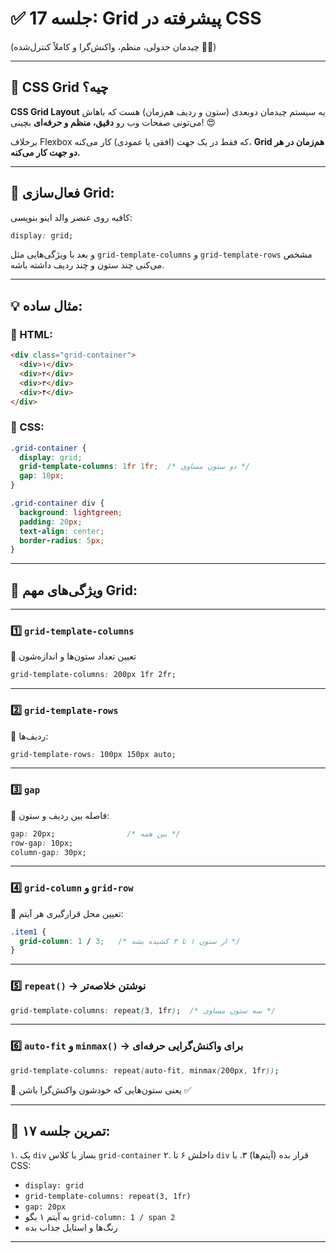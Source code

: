 # ✅ جلسه 17: Grid پیشرفته در CSS

(چیدمان جدولی، منظم، واکنش‌گرا و کاملاً کنترل‌شده 🧮✨)

---

## 🧠 CSS Grid چیه؟

**CSS Grid Layout** یه سیستم چیدمان دو‌بعدی (ستون و ردیف هم‌زمان) هست
که باهاش می‌تونی صفحات وب رو **دقیق، منظم و حرفه‌ای** بچینی! 😍

برخلاف Flexbox که فقط در یک جهت (افقی یا عمودی) کار می‌کنه،
**Grid هم‌زمان در هر دو جهت کار می‌کنه.**

---

## 🎯 فعال‌سازی Grid:

کافیه روی عنصر والد اینو بنویسی:

```css
display: grid;
```

و بعد با ویژگی‌هایی مثل `grid-template-columns` و `grid-template-rows` مشخص می‌کنی چند ستون و چند ردیف داشته باشه.

---

## 💡 مثال ساده:

### 🧱 HTML:

```html
<div class="grid-container">
  <div>۱</div>
  <div>۲</div>
  <div>۳</div>
  <div>۴</div>
</div>
```

### 🎨 CSS:

```css
.grid-container {
  display: grid;
  grid-template-columns: 1fr 1fr;  /* دو ستون مساوی */
  gap: 10px;
}

.grid-container div {
  background: lightgreen;
  padding: 20px;
  text-align: center;
  border-radius: 5px;
}
```

---

## 🔢 ویژگی‌های مهم Grid:

---

### 1️⃣ `grid-template-columns`

📌 تعیین تعداد ستون‌ها و اندازه‌شون

```css
grid-template-columns: 200px 1fr 2fr;
```

---

### 2️⃣ `grid-template-rows`

📌 ردیف‌ها:

```css
grid-template-rows: 100px 150px auto;
```

---

### 3️⃣ `gap`

📌 فاصله بین ردیف و ستون:

```css
gap: 20px;                /* بین همه */
row-gap: 10px;
column-gap: 30px;
```

---

### 4️⃣ `grid-column` و `grid-row`

📌 تعیین محل قرارگیری هر آیتم:

```css
.item1 {
  grid-column: 1 / 3;   /* از ستون ۱ تا ۳ کشیده بشه */
}
```

---

### 5️⃣ `repeat()` → نوشتن خلاصه‌تر

```css
grid-template-columns: repeat(3, 1fr);  /* سه ستون مساوی */
```

---

### 6️⃣ `auto-fit` و `minmax()` → برای واکنش‌گرایی حرفه‌ای

```css
grid-template-columns: repeat(auto-fit, minmax(200px, 1fr));
```

📌 یعنی ستون‌هایی که خودشون واکنش‌گرا باشن ✅

---

## 📝 تمرین جلسه ۱۷:

۱. یک `div` بساز با کلاس `grid-container`
۲. داخلش ۶ تا `div` قرار بده (آیتم‌ها)
۳. با CSS:

* `display: grid`
* `grid-template-columns: repeat(3, 1fr)`
* `gap: 20px`
* به آیتم ۱ بگو `grid-column: 1 / span 2`
* رنگ‌ها و استایل جذاب بده

---
